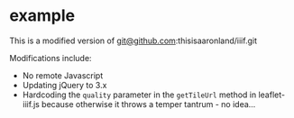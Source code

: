 # example

This is a modified version of git@github.com:thisisaaronland/iiif.git

Modifications include:

* No remote Javascript
* Updating jQuery to 3.x
* Hardcoding the `quality` parameter in the `getTileUrl` method in leaflet-iiif.js because otherwise it throws a temper tantrum - no idea...
